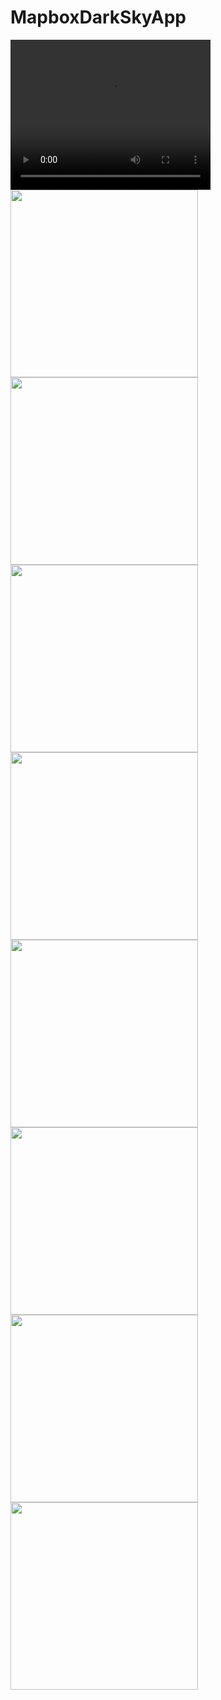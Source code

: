 # MapboxDarkSkyApp
<video width="320" height="240" controls>
  <source src="http://commondatastorage.googleapis.com/gtv-videos-bucket/sample/BigBuckBunny.mp4" type="video/mp4">
   Mapbox Darksky.
</video>
<img src="https://raw.githubusercontent.com/kamleshsahu/MapboxDarkSkyApp/master/Readme/form_fill_blank.jpeg?token=AF733CICOS66JZJAXX6ADG25NQQRU" width="300">
<img src="https://raw.githubusercontent.com/kamleshsahu/MapboxDarkSkyApp/master/Readme/select%20Start%20and%20Destination.jpeg?token=AF733CKTDKGQ5E33W6NPXVK5NQQUA" width="300">
<img src="https://raw.githubusercontent.com/kamleshsahu/MapboxDarkSkyApp/master/Readme/form_fill_filled.jpeg?token=AF733CLINEZAY4YSM34H6YK5NQQSI" width="300">
<img src="https://raw.githubusercontent.com/kamleshsahu/MapboxDarkSkyApp/master/Readme/map%20activity.jpeg?token=AF733COONTCXF7ZBRPZ46KC5NQQTG" width="300">
<img src="https://raw.githubusercontent.com/kamleshsahu/MapboxDarkSkyApp/master/Readme/weather%20with%20route%20list%20view.jpeg?token=AF733CMZDLUJWEH6W2MHL325NQQVO" width="300">
<img src="https://raw.githubusercontent.com/kamleshsahu/MapboxDarkSkyApp/master/Readme/loading%20weather.jpeg?token=AF733CONE337LZNVQZK3QZS5NQQSW" width="300">
<img src="https://raw.githubusercontent.com/kamleshsahu/MapboxDarkSkyApp/master/Readme/weather%20loaded.jpeg?token=AF733CMXG4534A6IO2AXDZ25NQQVA" width="300">
<img src="https://raw.githubusercontent.com/kamleshsahu/MapboxDarkSkyApp/master/Readme/Navigate%20Route.jpeg?token=AF733CIGEVU3WKKXJS2ZLV25NQQRA" width="300">

